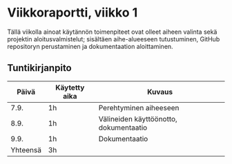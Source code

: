 # Viikkoraportti, viikko 1

Tällä viikolla ainoat käytännön toimenpiteet ovat olleet aiheen valinta sekä projektin 
aloitusvalmistelut; sisältäen aihe-alueeseen tutustuminen, GitHub repositoryn perustaminen ja 
dokumentaation aloittaminen.

## Tuntikirjanpito

| Päivä | Käytetty aika | Kuvaus |
| ----- | ------------- | ------ |
| 7.9.  | 1h            | Perehtyminen aiheeseen |
| 8.9.  | 1h            | Välineiden käyttöönotto, dokumentaatio |
| 9.9.  | 1h            | Dokumentaatio |
| Yhteensä | 3h         |        |

